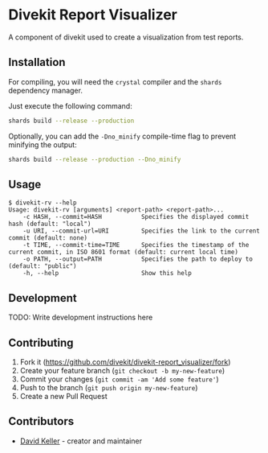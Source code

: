 # Divekit Report Visualizer

A component of divekit used to create a visualization from test reports.

## Installation

For compiling, you will need the `crystal` compiler and the `shards` dependency manager.

Just execute the following command:  
```bash
shards build --release --production
```

Optionally, you can add the `-Dno_minify` compile-time flag to prevent minifying the output:
```bash
shards build --release --production --Dno_minify
```

## Usage

```
$ divekit-rv --help
Usage: divekit-rv [arguments] <report-path> <report-path>...
    -c HASH, --commit=HASH           Specifies the displayed commit hash (default: "local")
    -u URI, --commit-url=URI         Specifies the link to the current commit (default: none)
    -t TIME, --commit-time=TIME      Specifies the timestamp of the current commit, in ISO 8601 format (default: current local time)
    -o PATH, --output=PATH           Specifies the path to deploy to (default: "public")
    -h, --help                       Show this help
```

## Development

TODO: Write development instructions here

## Contributing

1. Fork it (<https://github.com/divekit/divekit-report_visualizer/fork>)
2. Create your feature branch (`git checkout -b my-new-feature`)
3. Commit your changes (`git commit -am 'Add some feature'`)
4. Push to the branch (`git push origin my-new-feature`)
5. Create a new Pull Request

## Contributors

- [David Keller](https://github.com/BlobCodes) - creator and maintainer
